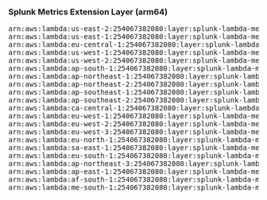 <h3>Splunk Metrics Extension Layer (arm64)</h3>

<pre>
arn:aws:lambda:us-east-2:254067382080:layer:splunk-lambda-metrics-arm:11
arn:aws:lambda:us-east-1:254067382080:layer:splunk-lambda-metrics-arm:11
arn:aws:lambda:eu-central-1:254067382080:layer:splunk-lambda-metrics-arm:11
arn:aws:lambda:us-west-1:254067382080:layer:splunk-lambda-metrics-arm:11
arn:aws:lambda:us-west-2:254067382080:layer:splunk-lambda-metrics-arm:11
arn:aws:lambda:ap-south-1:254067382080:layer:splunk-lambda-metrics-arm:11
arn:aws:lambda:ap-northeast-1:254067382080:layer:splunk-lambda-metrics-arm:11
arn:aws:lambda:ap-northeast-2:254067382080:layer:splunk-lambda-metrics-arm:11
arn:aws:lambda:ap-southeast-1:254067382080:layer:splunk-lambda-metrics-arm:11
arn:aws:lambda:ap-southeast-2:254067382080:layer:splunk-lambda-metrics-arm:11
arn:aws:lambda:ca-central-1:254067382080:layer:splunk-lambda-metrics-arm:11
arn:aws:lambda:eu-west-1:254067382080:layer:splunk-lambda-metrics-arm:11
arn:aws:lambda:eu-west-2:254067382080:layer:splunk-lambda-metrics-arm:11
arn:aws:lambda:eu-west-3:254067382080:layer:splunk-lambda-metrics-arm:11
arn:aws:lambda:eu-north-1:254067382080:layer:splunk-lambda-metrics-arm:11
arn:aws:lambda:sa-east-1:254067382080:layer:splunk-lambda-metrics-arm:11
arn:aws:lambda:eu-south-1:254067382080:layer:splunk-lambda-metrics-arm:11
arn:aws:lambda:ap-northeast-3:254067382080:layer:splunk-lambda-metrics-arm:11
arn:aws:lambda:ap-east-1:254067382080:layer:splunk-lambda-metrics-arm:11
arn:aws:lambda:af-south-1:254067382080:layer:splunk-lambda-metrics-arm:11
arn:aws:lambda:me-south-1:254067382080:layer:splunk-lambda-metrics-arm:11
</pre>

